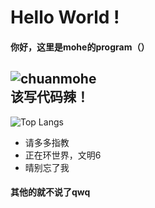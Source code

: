 Hello World !
====  
#### 你好，这里是mohe的program（）
![chuanmohe](https://github-readme-stats.vercel.app/api?username=chuanmohe&show_icons=true&count_private=true&include_all_commits=true&bg_color=30,e96443,904e95&title_color=fff&text_color=fff&icon_color=79ff97)
<br>该写代码辣！
-------  
![Top Langs](https://github-readme-stats.vercel.app/api/top-langs/?username=chuanmohe&layout=compact&count_private=true&bg_color=30,e96443,904e95&title_color=fff&text_color=fff)


- 请多多指教
- 正在环世界，文明6
- 晴别忘了我

#### 其他的就不说了qwq
